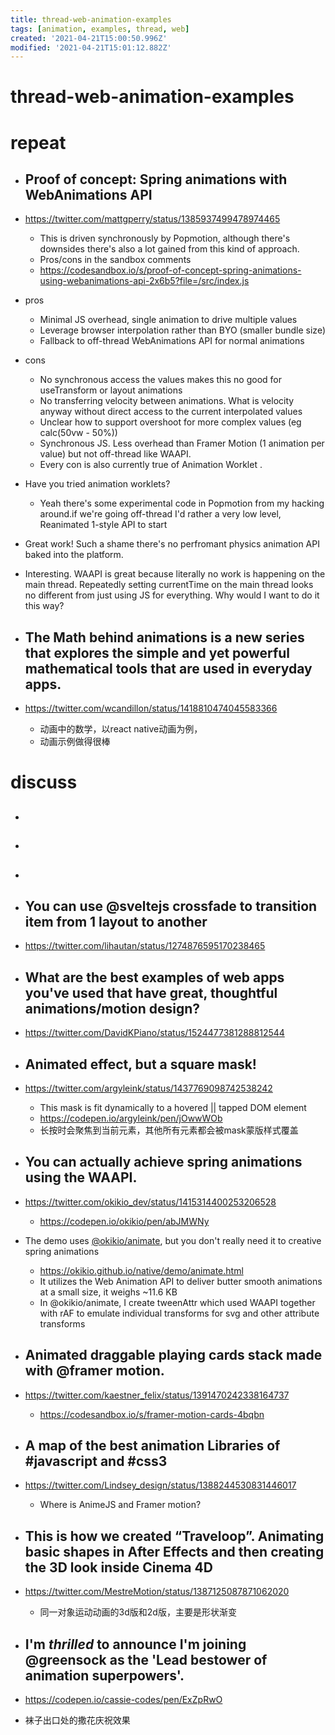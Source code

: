 ```yaml
---
title: thread-web-animation-examples
tags: [animation, examples, thread, web]
created: '2021-04-21T15:00:50.996Z'
modified: '2021-04-21T15:01:12.882Z'
---
```


# thread-web-animation-examples

# repeat

- ## Proof of concept: Spring animations with WebAnimations API
- https://twitter.com/mattgperry/status/1385937499478974465
  - This is driven synchronously by Popmotion, although there's downsides there's also a lot gained from this kind of approach. 
  - Pros/cons in the sandbox comments 
  - https://codesandbox.io/s/proof-of-concept-spring-animations-using-webanimations-api-2x6b5?file=/src/index.js
- pros
  - Minimal JS overhead, single animation to drive multiple values
  - Leverage browser interpolation rather than BYO (smaller bundle size)
  - Fallback to off-thread WebAnimations API for normal animations
- cons
  - No synchronous access the values makes this no good for useTransform or layout animations
  - No transferring velocity between animations. What is velocity anyway without direct access to the current interpolated values
  - Unclear how to support overshoot for more complex values (eg calc(50vw - 50%))
  - Synchronous JS. Less overhead than Framer Motion (1 animation per value) but not off-thread like WAAPI.
  - Every con is also currently true of Animation Worklet .
- Have you tried animation worklets?
  - Yeah there's some experimental code in Popmotion from my hacking around.if we're going off-thread I'd rather a very low level, Reanimated 1-style API to start
- Great work! Such a shame there's no perfromant physics animation API baked into the platform.
- Interesting. WAAPI is great because literally no work is happening on the main thread. Repeatedly setting currentTime on the main thread looks no different from just using JS for everything. Why would I want to do it this way?

- ## The Math behind animations is a new series that explores the simple and yet powerful mathematical tools that are used in everyday apps. 
- https://twitter.com/wcandillon/status/1418810474045583366
  - 动画中的数学，以react native动画为例，
  - 动画示例做得很棒
# discuss
- ## 

- ## 

- ## 

- ## You can use @sveltejs crossfade to transition item from 1 layout to another
- https://twitter.com/lihautan/status/1274876595170238465

- ## What are the best examples of web apps you've used that have great, thoughtful animations/motion design?
- https://twitter.com/DavidKPiano/status/1524477381288812544

- ## Animated effect, but a square mask! 
- https://twitter.com/argyleink/status/1437769098742538242
  - This mask is fit dynamically to a hovered || tapped DOM element 
  - https://codepen.io/argyleink/pen/jOwwWOb
  - 长按时会聚焦到当前元素，其他所有元素都会被mask蒙版样式覆盖

- ## You can actually achieve spring animations using the WAAPI. 
- https://twitter.com/okikio_dev/status/1415314400253206528
  - https://codepen.io/okikio/pen/abJMWNy
- The demo uses [@okikio/animate](https://github.com/okikio/native/tree/master/packages/animate), but you don't really need it to creative spring animations
  - https://okikio.github.io/native/demo/animate.html
  - It utilizes the Web Animation API to deliver butter smooth animations at a small size, it weighs ~11.6 KB
  - In @okikio/animate, I create tweenAttr which used WAAPI together with rAF to emulate individual transforms for svg and other attribute transforms

- ## Animated draggable playing cards stack made with @framer motion.
- https://twitter.com/kaestner_felix/status/1391470242338164737
  - https://codesandbox.io/s/framer-motion-cards-4bqbn

- ## A map of the best  animation Libraries of #javascript and #css3
- https://twitter.com/Lindsey_design/status/1388244530831446017
  - Where is AnimeJS and Framer motion?

- ## This is how we created “Traveloop”. Animating basic shapes in After Effects and then creating the 3D look inside Cinema 4D
- https://twitter.com/MestreMotion/status/1387125087871062020
  - 同一对象运动动画的3d版和2d版，主要是形状渐变

- ## I'm *thrilled* to announce I'm joining @greensock as the 'Lead bestower of animation superpowers'.
- https://codepen.io/cassie-codes/pen/ExZpRwO
- 袜子出口处的撒花庆祝效果
